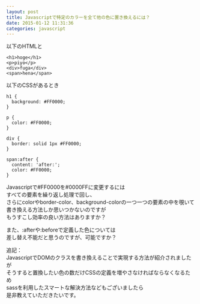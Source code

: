 ```yaml
---
layout: post
title: Javascriptで特定のカラーを全て他の色に置き換えるには？
date: 2015-01-12 11:31:36
categories: javascript
---
```

<!-- {% raw %} -->
<p>以下のHTMLと</p>

<pre><code>&lt;h1&gt;hoge&lt;/h1&gt;
&lt;p&gt;piyo&lt;/p&gt;
&lt;div&gt;fuga&lt;/div&gt;
&lt;span&gt;hena&lt;/span&gt;
</code></pre>

<p>以下のCSSがあるとき</p>

<pre><code>h1 {
  background: #FF0000;
}

p {
  color: #FF0000;
}

div {
  border: solid 1px #FF0000;
}

span:after {
  content: 'after:';
  color: #FF0000;
}
</code></pre>

<p>Javascriptで#FF0000を#0000FFに変更するには<br>
すべての要素を繰り返し処理で回し、<br>
さらにcolorやborder-color、background-colorの一つ一つの要素の中を覗いて<br>
書き換える方法しか思いつかないのですが<br>
もうすこし効率の良い方法はありますか？</p>

<p>また、:afterや:beforeで定義した色については<br>
差し替え不能だと思うのですが、可能ですか？</p>

<p>追記：<br>
JavascriptでDOMのクラスを書き換えることで実現する方法が紹介されましたが<br>
そうすると置換したい色の数だけCSSの定義を増やさなければならなくなるため<br>
sassを利用したスマートな解決方法などもございましたら<br>
是非教えていただきたいです。</p>
<!-- {% endraw %} -->
